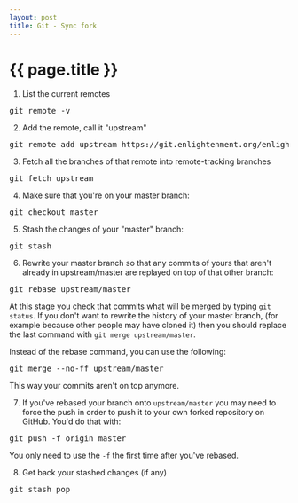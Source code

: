 ```yaml
---
layout: post
title: Git - Sync fork
---
```


{{ page.title }}
================

1. List the current remotes
<pre id="code">
git remote -v
</pre>

2.  Add the remote, call it "upstream"
<pre id="code">
git remote add upstream https://git.enlightenment.org/enlightenment/efl.git
</pre>

3. Fetch all the branches of that remote into remote-tracking branches
<pre id="code">
git fetch upstream
</pre>

4. Make sure that you're on your master branch:
<pre id="code">
git checkout master
</pre>

5. Stash the changes of your "master" branch:
<pre id="code">
git stash
</pre>

6. Rewrite your master branch so that any commits of yours that aren't already in upstream/master are replayed on top of that other branch:
<pre id="code">
git rebase upstream/master
</pre>
At this stage you check that commits what will be merged by typing `git status`. If you don't want to rewrite the history of your master branch, (for example because other people may have cloned it) then you should replace the last command with `git merge upstream/master`.

Instead of the rebase command, you can use the following: 
<pre id="code">
git merge --no-ff upstream/master 
</pre>
This way your commits aren't on top anymore.

7. If you've rebased your branch onto `upstream/master` you may need to force the push in order to push it to your own forked repository on GitHub. You'd do that with:
<pre id="code">
git push -f origin master
</pre>
You only need to use the `-f` the first time after you've rebased.

8. Get back your stashed changes (if any)
<pre id="code">
git stash pop
</pre>
